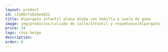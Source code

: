 ```yaml
---
layout: product
id: c3106cfeb2bea822
title: Alpargata infantil plana atada con hebilla y suela de goma 
image: img/productos/calzado de calle/Infantil y respetuoso/Alpargata infantil plana atada con hebilla y suela de goma =24 =rosa beige.webp
price: 24 
tags: rosa beige
description: 
order: 0
---
```

